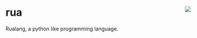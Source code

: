# rua <img src="https://static.mengniang.org/common/a/a8/RUA.gif" align="right">
 Rualang, a python like programming language.
